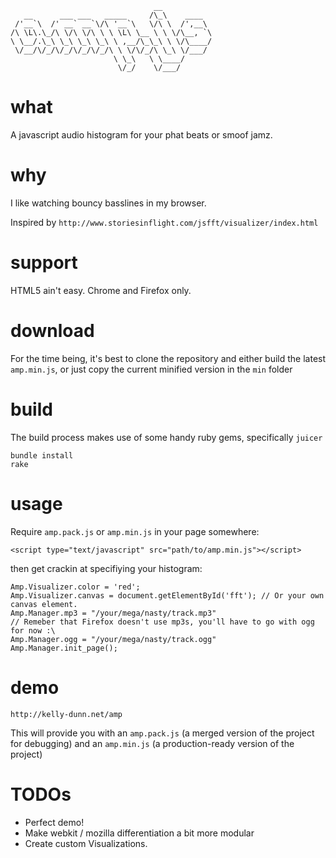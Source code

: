 ```
                                __
   __      ___ ___   _____     /\_\    ____
 /'__`\  /' __` __`\/\ '__`\   \/\ \  /',__\
/\ \L\.\_/\ \/\ \/\ \ \ \L\ \__ \ \ \/\__, `\
\ \__/.\_\ \_\ \_\ \_\ \ ,__/\_\_\ \ \/\____/
 \/__/\/_/\/_/\/_/\/_/\ \ \/\/_/\ \_\ \/___/
                       \ \_\   \ \____/
                        \/_/    \/___/
```

# what

A javascript audio histogram for your phat beats or smoof jamz.

# why

I like watching bouncy basslines in my browser.

Inspired by `http://www.storiesinflight.com/jsfft/visualizer/index.html`

# support

HTML5 ain't easy.
Chrome and Firefox only.

# download

For the time being, it's best to clone the repository and either build the latest `amp.min.js`, or just copy the current minified version in the `min` folder

# build

The build process makes use of some handy ruby gems, specifically `juicer`

```
bundle install
rake
```

# usage

Require `amp.pack.js` or `amp.min.js` in your page somewhere:

```
<script type="text/javascript" src="path/to/amp.min.js"></script>
```

then get crackin at specifiying your histogram:

```
Amp.Visualizer.color = 'red';
Amp.Visualizer.canvas = document.getElementById('fft'); // Or your own canvas element.
Amp.Manager.mp3 = "/your/mega/nasty/track.mp3"
// Remeber that Firefox doesn't use mp3s, you'll have to go with ogg for now :\
Amp.Manager.ogg = "/your/mega/nasty/track.ogg"
Amp.Manager.init_page();
```

# demo

`http://kelly-dunn.net/amp`

This will provide you with an `amp.pack.js` (a merged version of the project for debugging)
and an `amp.min.js` (a production-ready version of the project)

# TODOs

- Perfect demo!
- Make webkit / mozilla differentiation a bit more modular
- Create custom Visualizations.
